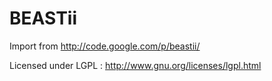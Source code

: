 BEASTii
=======

Import from http://code.google.com/p/beastii/

Licensed under LGPL : http://www.gnu.org/licenses/lgpl.html
